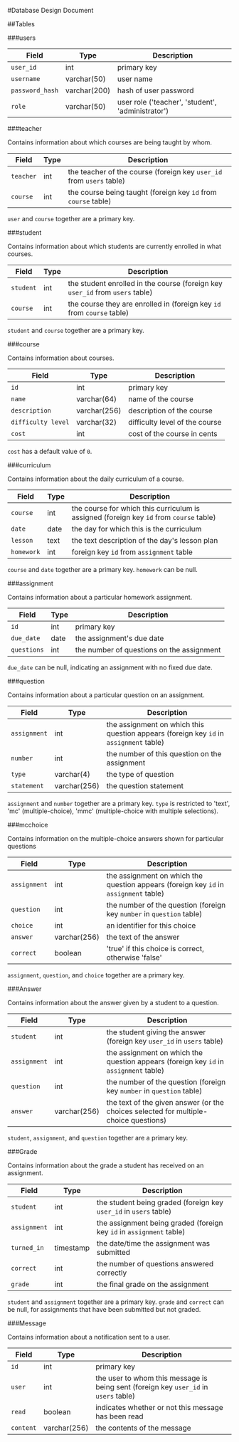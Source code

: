 #Database Design Document

##Tables

###users

| Field | Type | Description |
| --------- | -------- | ----------- |
| `user_id` | int | primary key |
| `username` | varchar(50) | user name |
| `password_hash` | varchar(200) | hash of user password |
| `role` | varchar(50) | user role ('teacher', 'student', 'administrator') |

###teacher

Contains information about which courses are being taught by whom.

| Field | Type | Description |
| --------- | -------- | ----------- |
| `teacher` | int | the teacher of the course (foreign key `user_id` from `users` table) |
| `course` | int | the course being taught (foreign key `id` from `course` table) |

`user` and `course` together are a primary key.

###student

Contains information about which students are currently enrolled in what courses.

| Field | Type | Description |
| --------- | -------- | ----------- |
| `student` | int | the student enrolled in the course (foreign key `user_id` from `users` table) |
| `course` | int | the course they are enrolled in (foreign key `id` from `course` table) |

`student` and `course` together are a primary key.

###course

Contains information about courses.

| Field | Type | Description |
| --------- | -------- | ----------- |
| `id` | int | primary key |
| `name` | varchar(64) | name of the course |
| `description` | varchar(256) | description of the course |
| `difficulty level` | varchar(32) | difficulty level of the course |
| `cost` | int | cost of the course in cents |

`cost` has a default value of `0`.

###curriculum

Contains information about the daily curriculum of a course.

| Field | Type | Description |
| --------- | -------- | ----------- |
| `course` | int | the course for which this curriculum is assigned (foreign key `id` from `course` table) |
| `date` | date | the day for which this is the curriculum |
| `lesson` | text | the text description of the day's lesson plan |
| `homework` | int | foreign key `id` from `assignment` table |

`course` and `date` together are a primary key.
`homework` can be null.

###assignment

Contains information about a particular homework assignment.

| Field | Type | Description |
| --------- | -------- | ----------- |
| `id` | int | primary key |
| `due_date` | date | the assignment's due date |
| `questions` | int | the number of questions on the assignment |

`due_date` can be null, indicating an assignment with no fixed due date.

###question

Contains information about a particular question on an assignment.

| Field | Type | Description |
| --------- | -------- | ----------- |
| `assignment` | int | the assignment on which this question appears (foreign key `id` in `assignment` table) |
| `number` | int | the number of this question on the assignment |
| `type` | varchar(4) | the type of question |
| `statement` | varchar(256) | the question statement |

`assignment` and `number` together are a primary key.
`type` is restricted to 'text', 'mc' (multiple-choice), 'mmc' (multiple-choice with multiple selections).

###mcchoice

Contains information on the multiple-choice answers shown for particular questions

| Field | Type | Description |
| --------- | -------- | ----------- |
| `assignment` | int | the assignment on which the question appears (foreign key `id` in `assignment` table) |
| `question` | int | the number of the question (foreign key `number` in `question` table) |
| `choice` | int | an identifier for this choice |
| `answer` | varchar(256) | the text of the answer |
| `correct` | boolean | 'true' if this choice is correct, otherwise 'false' |

`assignment`, `question`, and `choice` together are a primary key.

###Answer

Contains information about the answer given by a student to a question.

| Field | Type | Description |
| --------- | -------- | ----------- |
| `student` | int | the student giving the answer (foreign key `user_id` in `users` table) |
| `assignment` | int | the assignment on which the question appears (foreign key `id` in `assignment` table) |
| `question` | int | the number of the question (foreign key `number` in `question` table) |
| `answer` | varchar(256) | the text of the given answer (or the choices selected for multiple-choice questions) |

`student`, `assignment`, and `question` together are a primary key.

###Grade

Contains information about the grade a student has received on an assignment.

| Field | Type | Description |
| --------- | -------- | ----------- |
| `student` | int | the student being graded (foreign key `user_id` in `users` table) |
| `assignment` | int | the assignment being graded (foreign key `id` in `assignment` table) |
| `turned_in` | timestamp | the date/time the assignment was submitted |
| `correct` | int | the number of questions answered correctly |
| `grade` | int | the final grade on the assignment |

`student` and `assignment` together are a primary key.
`grade` and `correct` can be null, for assignments that have been submitted but not graded.

###Message

Contains information about a notification sent to a user.

| Field | Type | Description |
| --------- | -------- | ----------- |
| `id` | int | primary key |
| `user` | int | the user to whom this message is being sent (foreign key `user_id` in `users` table) |
| `read` | boolean | indicates whether or not this message has been read |
| `content` | varchar(256) | the contents of the message |


